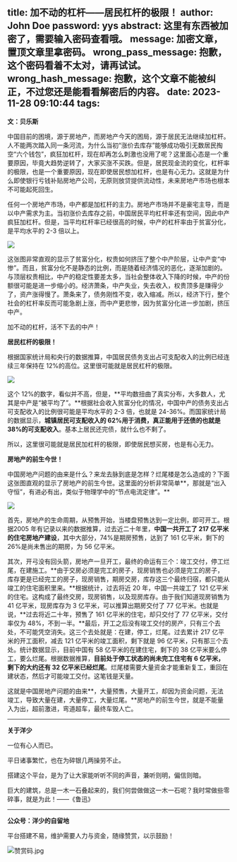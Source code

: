 title: 加不动的杠杆——居民杠杆的极限！
author: John Doe
password: yys
abstract: 这里有东西被加密了，需要输入密码查看哦。
message: 加密文章，置顶文章里拿密码。
wrong_pass_message: 抱歉，这个密码看着不太对，请再试试。
wrong_hash_message: 抱歉，这个文章不能被纠正，不过您还是能看看解密后的内容。
date: 2023-11-28 09:10:44
tags:
---
**文：贝乐斯**<!--more-->

中国目前的困境，源于房地产，而房地产今天的困局，源于居民无法继续加杠杆。人不能两次踏入同一条河流，为什么当初“涨价去库存”能够成功吸引无数居民掏空“六个钱包”，疯狂加杠杆，现在却再怎么刺激也没用了呢？这里面心态是一个重要原因，毕竟大趋势逆转了，大家买涨不买跌。但是，居民现金流的变化，杠杆率的极限，也是一个重要原因，现在即使居民想加杠杆，也是有心无力。这就是为什么即使银行亏钱补贴房地产公司，无原则放贷提供流动性，未来房地产市场也根本不可能起死回生。

任何一个房地产市场，中产都是加杠杆的主力。房地产市场并不是豪宅主导，而是以中产需求为主。当初涨价去库存之前，中国居民平均杠杆率还有空间，因此中产疯狂加杠杆。但是，当平均杠杆率已经很高的时候，中产的杠杆率由于贫富分化，是平均水平的 2-3 倍以上。

![](/images/20231127001.png)

这张图非常直观的显示了贫富分化，权贵如何挤压了整个中产阶层，让中产变“中
惨”。而且，贫富分化不是静态的比例，而是随着经济情况的恶化，逐渐加剧的。与顶层权贵相比，中产的稳定性要差太多，当社会整体收入下降的时候，中产的份额很可能是进一步缩小的。经济萧条，中产失业，失去收入，权贵顶多是赚得少了，资产涨得慢了。萧条来了，债务刚性不变，收入缩减。所以，经济下行，整个社会的杠杆率反而可能急剧上涨，而中产更悲惨，因为贫富分化进一步加剧，挤压中产。

加不动的杠杆，活不下去的中产！

**居民杠杆的极限！**

根据国家统计局和央行的数据推算，中国居民债务支出占可支配收入的比例已经连续三年保持在 12%的高位。这里很可能就是居民杠杆的极限。

![](/images/20231127002.png)

这个 12%的数字，看似并不高，但是，**平均数扭曲了真实分布，大多数人，尤其是中产是“被平均了”。**根据社会收入贫富分化的情况，中国中产的债务支出占可支配收入的比例很可能是平均水平的 2-3 倍，也就是 24-36%。而国家统计局的数据显示，**城镇居民可支配收入的 62%用于消费，真正能用于还债的也就是 38%的可支配收入**。基本上居民还完债，就什么也不剩了。

所以，这里很可能就是居民加杠杆的极限，即使居民想买房，也是有心无力。

**房地产的前生今世！**

中国房地产问题的由来是什么？来龙去脉到底是怎样？烂尾楼是怎么造成的？下面这张图直观的显示了房地产的前生今世。这里面的分析非常简单**，那就是“出入守恒”，有进必有出，类似于物理学中的“节点电流定律”。**

![](/images/20231127003.png)

首先，房地产的生命周期，从预售开始，当楼盘预售达到一定比例，即可开工。根据2005 年有记录以来的数据推算，过去近二十年里，**中国一共开工了 217 亿平米的住宅房地产建设**，其中大部分，74%是期房预售，达到了 161 亿平米，剩下的 26%是尚未售出的期房，为 56 亿平米。

其次，开弓没有回头箭，房地产一旦开工，最终的命运有三个：竣工交付，停工烂尾，在建施工。**由于交房必须是完工的房子，现房销售也必须是完工的房子，库存更是已经完工的房子，现房销售，期房交房，库存这三个最终归宿，都只能从竣工的住宅面积里来。**根据统计，过去将近 20 年，中国一共竣工了 121 亿平米的住宅。这构成了最终交房，现房销售，以及现房库存。由于我们知道现房销售为 41 亿平米，现房库存为 3 亿平米，可以推算出期房交付了 77 亿平米。也就是说，**过去将近二十年，预售了 161 亿平米的住宅，却只交付了 77 亿平米，交付率仅为 48%，不到一半。**最后，开工之后没有竣工交付的房产，只有三个去处，不可能凭空消失。这三个去处就是：在建，停工，烂尾。过去累计 217 亿平米的开工面积，减去 121 亿平米的竣工面积，剩下就是 96 亿平米，只有那三个去处。统计数据显示，目前中国有 58 亿平米的在建住宅，剩下的 38 亿平米要么停工，要么烂尾。根据数据推算，**目前处于停工状态的尚未完工住宅有 6 亿平米，剩下的大约还有 32 亿平米已经烂尾**。烂尾楼需要大量资金才能重新复工，重回在建状态，然后才可能竣工交付。这笔钱是天量。

这就是中国房地产问题的由来**，大量预售，大量开工，却因为资金问题，无法竣工，导致大量在建，大量停工，大量烂尾。**房地产的前生今世，就是不能量入为出，超前激进，弯道超车，最终车毁人亡。

- - -
**关于洋少**

一位有心人而已。

平日诸事繁忙，也在为碎银几两操劳不止。

搭建这个平台，是为了让大家能听听不同的声音，兼听则明，偏信则暗。

巨大的建筑，总是一木一石叠起来的，我们何尝做做这一木一石呢？我时常做些零碎事，就是为此！——《鲁迅》

---

**公众号：洋少的自留地** 

平台搭建不易，维护需要人力与资金，随缘赞赏，以示鼓励！

![赞赏码.jpg](/images/zanshang.jpg)